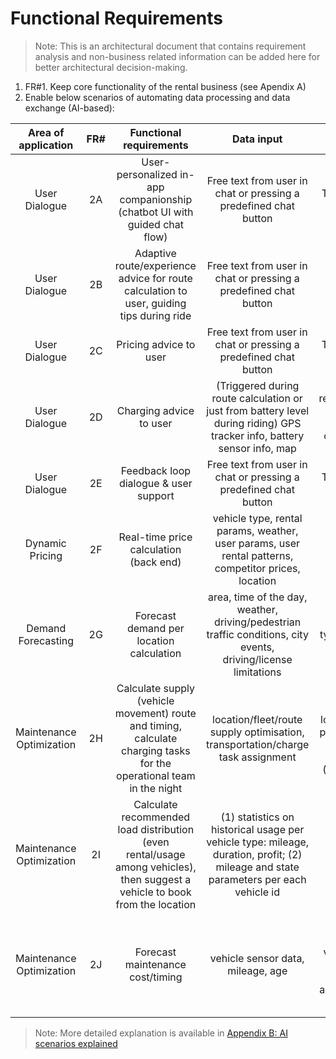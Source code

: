 # Functional Requirements

> Note: This is an architectural document that contains requirement analysis and non-business related information can be added here for better architectural decision-making.
1. FR#1. Keep core functionality of the rental business (see Apendix A)
2. Enable below scenarios of automating data processing and data exchange (AI-based):

|Area of application | FR# | Functional requirements| Data input| Data output | Tech Choice | Comments| 
|:--:|:--: |:--:|:--:|:--:|:--:|:--:|
|User Dialogue| 2A | User-personalized in-app companionship (chatbot UI with guided chat flow)| Free text from user in chat or pressing a predefined chat button | Text/link answer in chat | Hybrid (GenAI, ML, Code) | Risk of overspending by using GenAI. We will only use for non-predefined questions. |
|User Dialogue| 2B | Adaptive route/experience advice for route calculation to user, guiding tips during ride | Free text from user in chat or pressing a predefined chat button| start point, destination, weather, sightseeings, user patterns, duration, price | MCP | Optional functionality, only if user wants a route. | 
|User Dialogue| 2C | Pricing advice to user | Free text from user in chat or pressing a predefined chat button | Text/link answer in chat | Code| Based on Dynamic Pricing functionality |
|User Dialogue| 2D | Charging advice to user | (Triggered during route calculation or just from battery level during riding) GPS tracker info, battery sensor info, map | Text recommendation: change route, park or charge on a suggested location(s) | Code, ML| ML only for charging locations & their availability, and traffic conditions |
|User Dialogue| 2E | Feedback loop dialogue & user support | Free text from user in chat or pressing a predefined chat button | Text/link answer in chat | Code, ML| Many predefined F.A.Q.|
|Dynamic Pricing| 2F | Real-time price calculation (back end) | vehicle type, rental params, weather, user params, user rental patterns, competitor prices, location | pricing options | Hybrid (GenAI, ML, Code) | Dynamic input and changing user patterns and competitor prices|
|Demand Forecasting| 2G | Forecast demand per location calculation | area, time of the day, weather, driving/pedestrian traffic conditions, city events, driving/license limitations| area, vehicle type, count, from ts, to ts |ML||
|Maintenance Optimization| 2H | Calculate supply (vehicle movement) route and timing, calculate charging tasks for the operational team in the night | location/fleet/route supply optimisation, transportation/charge task assignment | vehicle id, location from, location to, route params, deadline ts, charging needed (Boolean), team id assigned |Hybrid||
|Maintenance Optimization| 2I |Calculate recommended load distribution (even rental/usage among vehicles), then suggest a vehicle to book from the location | (1) statistics on historical usage per vehicle type: mileage, duration, profit; (2) mileage and state parameters per each vehicle id | vehicle type, vehicle id, reservation id | ML or GenAI | The more own statistics we have, the more precise we can calculate per the business |
|Maintenance Optimization| 2J |Forecast maintenance cost/timing |vehicle sensor data, mileage, age | vehicle type, vehicle id, date, maintenance service type, approximate cost | GenAI| We need recent maintenance standards/pricing data per each vehicle model as well as a price for specific vehicle error codes|

> Note: More detailed explanation is available in [Appendix B: AI scenarios explained](requirements/Appendix%20B%3A%20AI%20scenarios%20explained.md)





